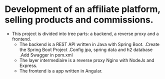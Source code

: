 # Development of an affiliate platform, selling products and commissions.

 - This project is divided into tree parts: a backend, a reverse proxy and a frontend.
    - The backend is a REST API written in Java with Spring Boot.
      .Create the Spring Boot Project
      .Config jpa, spring data and h2 database
      .Add Swagger in pom.xml
    - The layer intermediaire is a reverse proxy Nginx with NodeJs and Express.
    - The frontend is a app written in Angular.
